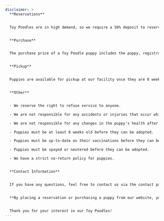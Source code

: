 ```yaml
---
disclaimer: >
  **Reservations**


  Toy Poodles are in high demand, so we require a 50% deposit to reserve a puppy. The remaining balance is due at the time of pickup. We do not offer refunds or exchanges, so please be sure to do your research before making a reservation.


  **Purchase**


  The purchase price of a Toy Poodle puppy includes the puppy, registration papers, and a one-year health guarantee. We also offer a variety of optional services, such as microchipping, deworming, and vaccinations.


  **Pickup**


  Puppies are available for pickup at our facility once they are 8 weeks old. We require that all puppies be picked up in person. We do not ship puppies.


  **Other**


  - We reserve the right to refuse service to anyone.

  - We are not responsible for any accidents or injuries that occur while the puppy is in your care.

  - We are not responsible for any changes in the puppy's health after it has been picked up.

  - Puppies must be at least 8 weeks old before they can be adopted.

  - Puppies must be up-to-date on their vaccinations before they can be adopted.

  - Puppies must be spayed or neutered before they can be adopted.

  - We have a strict no-return policy for puppies.


  **Contact Information**


  If you have any questions, feel free to contact us via the contact page


  **By placing a reservation or purchasing a puppy from our website, you agree to the terms of this disclaimer.**


  Thank you for your interest in our Toy Poodles!
---
```

